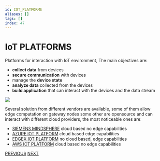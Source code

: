```yaml
---
id: IOT_PLATFORMS
aliases: []
tags: []
index: 47
---
```


# IoT PLATFORMS

Platforms for interaction with IoT environment, The main objectives are:

- **collect data** from devices
- **secure communication** with devices
- manage the **device state**
- **analyze data** collected from the devices
- **build application** that can interact with the devices and the data stream

![](mobile_systems/Pasted%20image%2020240615125256.png)

Several solution from different vendors are available, some of them allow edge computation on gateway nodes some other are opensource and can interact with different cloud providers, the most noticeable ones are:

-  [SIEMENS MINDSPHERE](mobile_systems/SIEMENS_MINDSPHERE.md) cloud based no edge capabilities
- [AZURE IOT PLATFORM](mobile_systems/AZURE_IOT_PLATFORM.md) cloud based edge capabilities
-  [EDGEX IOT PLATFORM](mobile_systems/EDGEX_IOT_PLATFORM.md) no cloud based, edge capabilities
- [AWS IOT PLATFORM](mobile_systems/AWS_IOT_PLATFORM.md) cloud based no edge capabilities

[PREVIOUS](pages/IoT/SCADA.md) [NEXT](mobile_systems/pages/IoT/AWS_IOT_PLATFORM.md)
